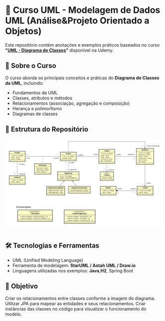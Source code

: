 
# 📌 Curso UML - Modelagem de Dados UML (Análise&Projeto Orientado a Objetos) 

Este repositório contém anotações e exemplos práticos baseados no curso **"[UML - Diagrama de Classes](https://www.udemy.com/course/uml-diagrama-de-classes/)"** disponível na Udemy.  

## 📖 Sobre o Curso  

O curso aborda os principais conceitos e práticas do **Diagrama de Classes da UML**, incluindo:  
- Fundamentos da UML  
- Classes, atributos e métodos  
- Relacionamentos (associação, agregação e composição)  
- Herança e polimorfismo  
- Diagramas de classes 

## 📂 Estrutura do Repositório  

<img src="1.png" width="500">

```

```

## 🛠 Tecnologias e Ferramentas  
- UML (Unified Modeling Language)  
- Ferramenta de modelagem: **StarUML / Astah UML / Draw.io**  
- Linguagens utilizadas nos exemplos: **Java**,**H2**, Spring Boot 

## 📌 Objetivo
Criar os relacionamentos entre classes conforme a imagem do diagrama.
Utilizar JPA para mapear as entidades e seus relacionamentos.
Criar instâncias das classes no código para visualizar o funcionamento do modelo.
